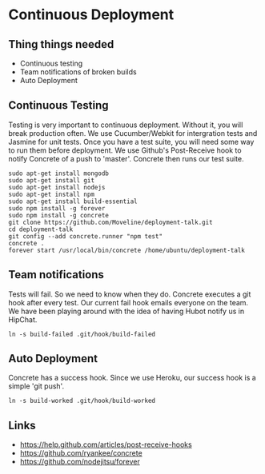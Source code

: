 # Continuous Deployment

## Thing things needed
* Continuous testing
* Team notifications of broken builds
* Auto Deployment

## Continuous Testing
Testing is very important to continuous deployment.  Without it, you will break production often.  We use
Cucumber/Webkit for intergration tests and Jasmine for unit tests.  Once you have a test suite, you will need some
way to run them before deployment.  We use Github's Post-Receive hook to notify Concrete of a push to 'master'.
Concrete then runs our test suite.

    sudo apt-get install mongodb
    sudo apt-get install git
    sudo apt-get install nodejs
    sudo apt-get install npm
    sudo apt-get install build-essential
    sudo npm install -g forever
    sudo npm install -g concrete
    git clone https://github.com/Moveline/deployment-talk.git
    cd deployment-talk
    git config --add concrete.runner "npm test"
    concrete .
    forever start /usr/local/bin/concrete /home/ubuntu/deployment-talk

## Team notifications
Tests will fail.  So we need to know when they do.  Concrete executes a git hook after every test.  Our current fail
hook emails everyone on the team.  We have been playing around with the idea of having Hubot notify us in HipChat.

    ln -s build-failed .git/hook/build-failed

## Auto Deployment
Concrete has a success hook.  Since we use Heroku, our success hook is a simple 'git push'.

    ln -s build-worked .git/hook/build-worked


## Links
* https://help.github.com/articles/post-receive-hooks
* https://github.com/ryankee/concrete
* https://github.com/nodejitsu/forever
